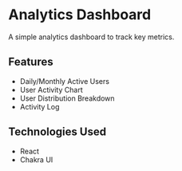 # Analytics Dashboard

A simple analytics dashboard to track key metrics.

## Features

*   Daily/Monthly Active Users
*   User Activity Chart
*   User Distribution Breakdown
*   Activity Log

## Technologies Used

*   React
*   Chakra UI